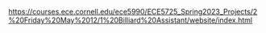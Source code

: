 https://courses.ece.cornell.edu/ece5990/ECE5725_Spring2023_Projects/2%20Friday%20May%2012/1%20Billiard%20Assistant/website/index.html
